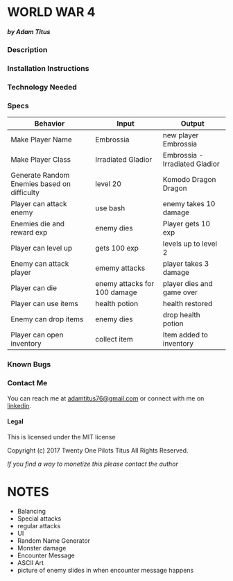 # WORLD WAR 4
##### by Adam Titus

### Description

### Installation Instructions


### Technology Needed


### Specs
|Behavior|Input|Output|
|-|-|-|
|Make Player Name|Embrossia|new player Embrossia|
|Make Player Class|Irradiated Gladior|Embrossia - Irradiated Gladior|
|Generate Random Enemies based on difficulty|level 20|Komodo Dragon Dragon|
|Player can attack enemy|use bash|enemy takes 10 damage|
|Enemies die and reward exp|enemy dies|Player gets 10 exp|
|Player can level up| gets 100 exp| levels up to level 2|
|Enemy can attack player| ememy attacks| player takes 3 damage|
|Player can die| enemy attacks for 100 damage| player dies and game over|
|Player can use items| health potion| health restored|
|Enemy can drop items| enemy dies| drop health potion|
|Player can open inventory| collect item| Item added to inventory|

### Known Bugs


### Contact Me
You can reach me at adamtitus76@gmail.com or connect with me on [linkedin](www.linkedin.com/in/adam-titus-06740b149).
#### Legal
This is licensed under the MIT license

Copyright (c) 2017 Twenty One Pilots Titus All Rights Reserved.

_If you find a way to monetize this please contact the author_


# NOTES
* Balancing
* Special attacks
* regular attacks
* UI
* Random Name Generator
* Monster damage
* Encounter Message
* ASCII Art
* picture of enemy slides in when encounter message happens

